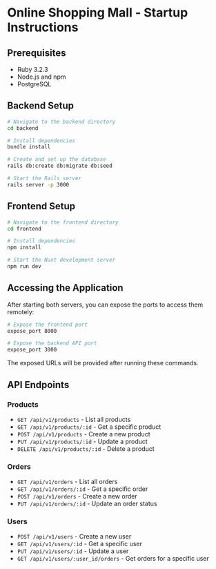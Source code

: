 # Online Shopping Mall - Startup Instructions

## Prerequisites
- Ruby 3.2.3
- Node.js and npm
- PostgreSQL

## Backend Setup

```bash
# Navigate to the backend directory
cd backend

# Install dependencies
bundle install

# Create and set up the database
rails db:create db:migrate db:seed

# Start the Rails server
rails server -p 3000
```

## Frontend Setup

```bash
# Navigate to the frontend directory
cd frontend

# Install dependencies
npm install

# Start the Nuxt development server
npm run dev
```

## Accessing the Application
After starting both servers, you can expose the ports to access them remotely:

```bash
# Expose the frontend port
expose_port 8000

# Expose the backend API port
expose_port 3000
```

The exposed URLs will be provided after running these commands.

## API Endpoints

### Products
- `GET /api/v1/products` - List all products
- `GET /api/v1/products/:id` - Get a specific product
- `POST /api/v1/products` - Create a new product
- `PUT /api/v1/products/:id` - Update a product
- `DELETE /api/v1/products/:id` - Delete a product

### Orders
- `GET /api/v1/orders` - List all orders
- `GET /api/v1/orders/:id` - Get a specific order
- `POST /api/v1/orders` - Create a new order
- `PUT /api/v1/orders/:id` - Update an order status

### Users
- `POST /api/v1/users` - Create a new user
- `GET /api/v1/users/:id` - Get a specific user
- `PUT /api/v1/users/:id` - Update a user
- `GET /api/v1/users/:user_id/orders` - Get orders for a specific user
